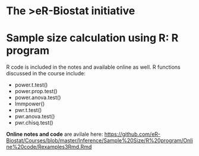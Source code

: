 # The >eR-Biostat initiative
# Sample size calculation using R: R program

R code is included in the notes and available online as well. R functions discussed in the course include:

* power.t.test()
* power.prop.test()
* power.anova.test()
* lmmpower()
* pwr.t.test()
* pwr.anova.test()
* pwr.chisq.test()

**Online notes and code** are avilale here: https://github.com/eR-Biostat/Courses/blob/master/Inference/Sample%20Size/R%20program/Online%20code/Rexamples3Rmd.Rmd
